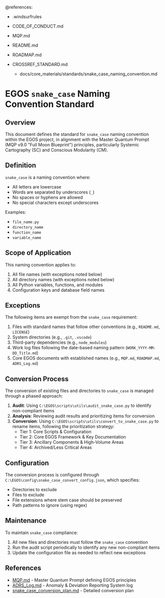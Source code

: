 @references:
- .windsurfrules
- CODE_OF_CONDUCT.md
- MQP.md
- README.md
- ROADMAP.md
- CROSSREF_STANDARD.md

  - docs/core_materials/standards/snake_case_naming_convention.md

# EGOS `snake_case` Naming Convention Standard

## Overview

This document defines the standard for `snake_case` naming convention within the EGOS project, in alignment with the Master Quantum Prompt (MQP v9.0 "Full Moon Blueprint") principles, particularly Systemic Cartography (SC) and Conscious Modularity (CM).

## Definition

`snake_case` is a naming convention where:
- All letters are lowercase
- Words are separated by underscores (`_`)
- No spaces or hyphens are allowed
- No special characters except underscores

Examples:
- `file_name.py`
- `directory_name`
- `function_name`
- `variable_name`

## Scope of Application

This naming convention applies to:
1. All file names (with exceptions noted below)
2. All directory names (with exceptions noted below)
3. All Python variables, functions, and modules
4. Configuration keys and database field names

## Exceptions

The following items are exempt from the `snake_case` requirement:
1. Files with standard names that follow other conventions (e.g., `README.md`, `LICENSE`)
2. System directories (e.g., `.git`, `.vscode`)
3. Third-party dependencies (e.g., `node_modules`)
4. Work log files following the date-based naming pattern (`WORK_YYYY-MM-DD_Title.md`)
5. Core EGOS documents with established names (e.g., `MQP.md`, `ROADMAP.md`, `ADRS_Log.md`)

## Conversion Process

The conversion of existing files and directories to `snake_case` is managed through a phased approach:

1. **Audit**: Using `C:\EGOS\scripts\utils\audit_snake_case.py` to identify non-compliant items
2. **Analysis**: Reviewing audit results and prioritizing items for conversion
3. **Conversion**: Using `C:\EGOS\scripts\utils\convert_to_snake_case.py` to rename items, following the prioritization strategy:
   - Tier 1: Core Scripts & Configuration
   - Tier 2: Core EGOS Framework & Key Documentation
   - Tier 3: Ancillary Components & High-Volume Areas
   - Tier 4: Archived/Less Critical Areas

## Configuration

The conversion process is configured through `C:\EGOS\config\snake_case_convert_config.json`, which specifies:
- Directories to exclude
- Files to exclude
- File extensions where stem case should be preserved
- Path patterns to ignore (using regex)

## Maintenance

To maintain `snake_case` compliance:
1. All new files and directories must follow the `snake_case` convention
2. Run the audit script periodically to identify any new non-compliant items
3. Update the configuration file as needed to reflect new exceptions

## References

- [MQP.md](C:\EGOS\MQP.md) - Master Quantum Prompt defining EGOS principles
- [ADRS_Log.md](C:\EGOS\ADRS_Log.md) - Anomaly & Deviation Reporting System log
- [snake_case_conversion_plan.md](C:\EGOS\docs\planning\snake_case_conversion_plan.md) - Detailed conversion plan
